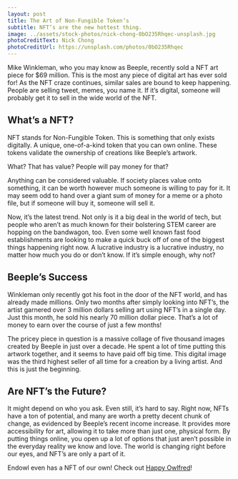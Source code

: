 ```yaml
---
layout: post
title: The Art of Non-Fungible Token’s
subtitle: NFT’s are the new hottest thing. 
image: ../assets/stock-photos/nick-chong-0bO235Rhqec-unsplash.jpg
photoCreditText: Nick Chong
photoCreditUrl: https://unsplash.com/photos/0bO235Rhqec
---
```

Mike Winkleman, who you may know as Beeple, recently sold a NFT art piece for $69 million. This is the most any piece of digital art has ever sold for! As the NFT craze continues, similar sales are bound to keep happening. People are selling tweet, memes, you name it. If it’s digital, someone will probably get it to sell in the wide world of the NFT.

## What’s a NFT? 
NFT stands for Non-Fungible Token. This is something that only exists digitally. A unique, one-of-a-kind token that you can own online. These tokens validate the ownership of creations like Beeple’s artwork. 

What? That has value? People will pay money for that? 

Anything can be considered valuable. If society places value onto something, it can be worth however much someone is willing to pay for it. It may seem odd to hand over a giant sum of money for a meme or a photo file, but if someone will buy it, someone will sell it. 

Now, it’s the latest trend. Not only is it a big deal in the world of tech, but people who aren’t as much known for their bolstering STEM career are hopping on the bandwagon, too. Even some well known fast food establishments are looking to make a quick buck off of one of the biggest things happening right now. A lucrative industry is a lucrative industry, no matter how much you do or don’t know. If it’s simple enough, why not?

## Beeple’s Success
Winkleman only recently got his foot in the door of the NFT world, and has already made millions. Only two months after simply looking into NFT’s, the artist garnered over 3 million dollars selling art using NFT’s in a single day. Just this month, he sold his nearly 70 million dollar piece. That’s a lot of money to earn over the course of just a few months! 

The pricey piece in question is a massive collage of five thousand images created by Beeple in just over a decade. He spent a lot of time putting this artwork together, and it seems to have paid off big time. This digital image was the third highest seller of all time for a creation by a living artist. And this is just the beginning.

## Are NFT’s the Future?
It might depend on who you ask. Even still, it’s hard to say. Right now, NFTs have a ton of potential, and many are worth a pretty decent chunk of change, as evidenced by Beeple’s recent income increase. It provides more accessibility for art, allowing it to take more than just one, physical form. By putting things online, you open up a lot of options that just aren’t possible in the everyday reality we know and love. The world is changing right before our eyes, and NFT’s are only a part of it.

Endowl even has a NFT of our own! Check out [Happy Owlfred](https://testnets.opensea.io/assets/0xee45b41d1ac24e9a620169994deb22739f64f231/18492067005763256873314066207681398708949348634864086335251493394293656125441)!
